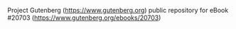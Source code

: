 Project Gutenberg (https://www.gutenberg.org) public repository for eBook #20703 (https://www.gutenberg.org/ebooks/20703)
